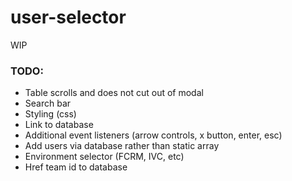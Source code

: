# user-selector
WIP

### TODO:
- Table scrolls and does not cut out of modal
- Search bar
- Styling (css)
- Link to database
- Additional event listeners (arrow controls, x button, enter, esc)
- Add users via database rather than static array
- Environment selector (FCRM, IVC, etc)
- Href team id to database 